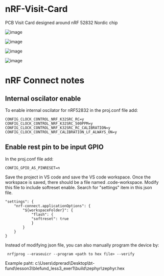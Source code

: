 # nRF-Visit-Card
PCB Visit Card designed around nRF 52832 Nordic chip

![image](https://github.com/user-attachments/assets/44cbd81e-2d5b-4657-8ca4-7464be555d9f)

![image](https://github.com/user-attachments/assets/8563e602-7cf3-4d23-bd46-ceaeef5357ea)

![image](https://github.com/user-attachments/assets/ddf66f56-fcfb-4f65-b5bc-f648f18b45ca)

![image](https://github.com/user-attachments/assets/43cd5d5b-b40b-415f-b020-4431bbd3a8c2)

# nRF Connect notes

## Internal oscilator enable

To enable internal oscilator for nRF52832 in the proj.conf file add:
````
CONFIG_CLOCK_CONTROL_NRF_K32SRC_RC=y
CONFIG_CLOCK_CONTROL_NRF_K32SRC_500PPM=y
CONFIG_CLOCK_CONTROL_NRF_K32SRC_RC_CALIBRATION=y
CONFIG_CLOCK_CONTROL_NRF_CALIBRATION_LF_ALWAYS_ON=y
````

## Enable rest pin to be input GPIO

In the proj.conf file add:
````
CONFIG_GPIO_AS_PINRESET=n
````

Save the project in VS code and save the VS code workspace. Once the workspace is saved, there should be a file named <workspace name>.code-workspace.
Modify this file to include softreset enable. Search for "settings" item in this json file.
````
"settings": {
	"nrf-connect.applicationOptions": {
		"${workspaceFolder}": {
			"flash": {
			"softreset": true
			}
		}
	}
}
````

Instead of modifying json file, you can also manually program the device by:
````
 nrfjprog --eraseuicr --program <path to hex file> --verify
````
 Example paht: c:\Users\dprerad\Desktop\bt-fund\lesson3\blefund_less3_exer1\build\zephyr\zephyr.hex
